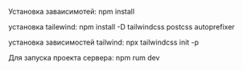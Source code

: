 Установка заваисимотей:
npm install

установка tailewind:
npm install -D tailwindcss postcss autoprefixer

установка зависимостей tailwind:
npx tailwindcss init -p

Для запуска проекта сервера:
npm rum dev
